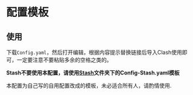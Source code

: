 配置模板
===
使用
---
下载`Config.yaml`，然后打开编辑，根据内容提示替换链接后导入Clash使用即可，一定要注意不要粘贴多余的空格之类的。

**Stash不要使用本配置，请使用[Stash](https://github.com/Infatuation-Fei/rule/tree/main/Stash)文件夹下的Config-Stash.yaml模板**

本配置为自己写的自用配置改成的模板，未必适合所有人，请酌情使用.
